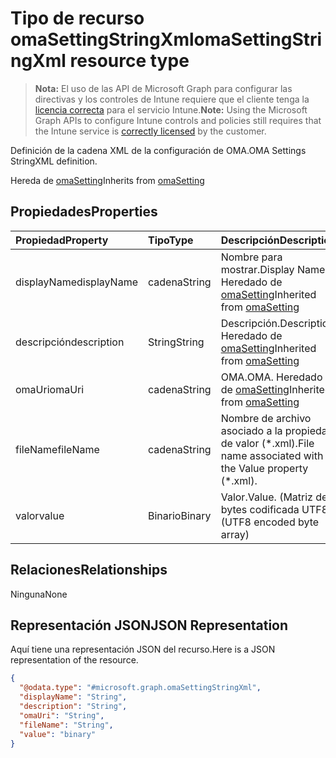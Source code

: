 # <a name="omasettingstringxml-resource-type"></a><span data-ttu-id="ada15-101">Tipo de recurso omaSettingStringXml</span><span class="sxs-lookup"><span data-stu-id="ada15-101">omaSettingStringXml resource type</span></span>

> <span data-ttu-id="ada15-102">**Nota:** El uso de las API de Microsoft Graph para configurar las directivas y los controles de Intune requiere que el cliente tenga la [licencia correcta](https://go.microsoft.com/fwlink/?linkid=839381) para el servicio Intune.</span><span class="sxs-lookup"><span data-stu-id="ada15-102">**Note:** Using the Microsoft Graph APIs to configure Intune controls and policies still requires that the Intune service is [correctly licensed](https://go.microsoft.com/fwlink/?linkid=839381) by the customer.</span></span>

<span data-ttu-id="ada15-103">Definición de la cadena XML de la configuración de OMA.</span><span class="sxs-lookup"><span data-stu-id="ada15-103">OMA Settings StringXML definition.</span></span>

<span data-ttu-id="ada15-104">Hereda de [omaSetting](../resources/intune_deviceconfig_omasetting.md)</span><span class="sxs-lookup"><span data-stu-id="ada15-104">Inherits from [omaSetting](../resources/intune_deviceconfig_omasetting.md)</span></span>

## <a name="properties"></a><span data-ttu-id="ada15-105">Propiedades</span><span class="sxs-lookup"><span data-stu-id="ada15-105">Properties</span></span>
|<span data-ttu-id="ada15-106">Propiedad</span><span class="sxs-lookup"><span data-stu-id="ada15-106">Property</span></span>|<span data-ttu-id="ada15-107">Tipo</span><span class="sxs-lookup"><span data-stu-id="ada15-107">Type</span></span>|<span data-ttu-id="ada15-108">Descripción</span><span class="sxs-lookup"><span data-stu-id="ada15-108">Description</span></span>|
|:---|:---|:---|
|<span data-ttu-id="ada15-109">displayName</span><span class="sxs-lookup"><span data-stu-id="ada15-109">displayName</span></span>|<span data-ttu-id="ada15-110">cadena</span><span class="sxs-lookup"><span data-stu-id="ada15-110">String</span></span>|<span data-ttu-id="ada15-111">Nombre para mostrar.</span><span class="sxs-lookup"><span data-stu-id="ada15-111">Display Name.</span></span> <span data-ttu-id="ada15-112">Heredado de [omaSetting](../resources/intune_deviceconfig_omasetting.md)</span><span class="sxs-lookup"><span data-stu-id="ada15-112">Inherited from [omaSetting](../resources/intune_deviceconfig_omasetting.md)</span></span>|
|<span data-ttu-id="ada15-113">descripción</span><span class="sxs-lookup"><span data-stu-id="ada15-113">description</span></span>|<span data-ttu-id="ada15-114">String</span><span class="sxs-lookup"><span data-stu-id="ada15-114">String</span></span>|<span data-ttu-id="ada15-115">Descripción.</span><span class="sxs-lookup"><span data-stu-id="ada15-115">Description.</span></span> <span data-ttu-id="ada15-116">Heredado de [omaSetting](../resources/intune_deviceconfig_omasetting.md)</span><span class="sxs-lookup"><span data-stu-id="ada15-116">Inherited from [omaSetting](../resources/intune_deviceconfig_omasetting.md)</span></span>|
|<span data-ttu-id="ada15-117">omaUri</span><span class="sxs-lookup"><span data-stu-id="ada15-117">omaUri</span></span>|<span data-ttu-id="ada15-118">cadena</span><span class="sxs-lookup"><span data-stu-id="ada15-118">String</span></span>|<span data-ttu-id="ada15-119">OMA.</span><span class="sxs-lookup"><span data-stu-id="ada15-119">OMA.</span></span> <span data-ttu-id="ada15-120">Heredado de [omaSetting](../resources/intune_deviceconfig_omasetting.md)</span><span class="sxs-lookup"><span data-stu-id="ada15-120">Inherited from [omaSetting](../resources/intune_deviceconfig_omasetting.md)</span></span>|
|<span data-ttu-id="ada15-121">fileName</span><span class="sxs-lookup"><span data-stu-id="ada15-121">fileName</span></span>|<span data-ttu-id="ada15-122">cadena</span><span class="sxs-lookup"><span data-stu-id="ada15-122">String</span></span>|<span data-ttu-id="ada15-123">Nombre de archivo asociado a la propiedad de valor (\*.xml).</span><span class="sxs-lookup"><span data-stu-id="ada15-123">File name associated with the Value property (\*.xml).</span></span>|
|<span data-ttu-id="ada15-124">valor</span><span class="sxs-lookup"><span data-stu-id="ada15-124">value</span></span>|<span data-ttu-id="ada15-125">Binario</span><span class="sxs-lookup"><span data-stu-id="ada15-125">Binary</span></span>|<span data-ttu-id="ada15-126">Valor.</span><span class="sxs-lookup"><span data-stu-id="ada15-126">Value.</span></span> <span data-ttu-id="ada15-127">(Matriz de bytes codificada UTF8)</span><span class="sxs-lookup"><span data-stu-id="ada15-127">(UTF8 encoded byte array)</span></span>|

## <a name="relationships"></a><span data-ttu-id="ada15-128">Relaciones</span><span class="sxs-lookup"><span data-stu-id="ada15-128">Relationships</span></span>
<span data-ttu-id="ada15-129">Ninguna</span><span class="sxs-lookup"><span data-stu-id="ada15-129">None</span></span>
## <a name="json-representation"></a><span data-ttu-id="ada15-130">Representación JSON</span><span class="sxs-lookup"><span data-stu-id="ada15-130">JSON Representation</span></span>
<span data-ttu-id="ada15-131">Aquí tiene una representación JSON del recurso.</span><span class="sxs-lookup"><span data-stu-id="ada15-131">Here is a JSON representation of the resource.</span></span>
<!--{
  "blockType": "resource",
  "@odata.type": "microsoft.graph.omaSettingStringXml"
}-->
``` json
{
  "@odata.type": "#microsoft.graph.omaSettingStringXml",
  "displayName": "String",
  "description": "String",
  "omaUri": "String",
  "fileName": "String",
  "value": "binary"
}
```








